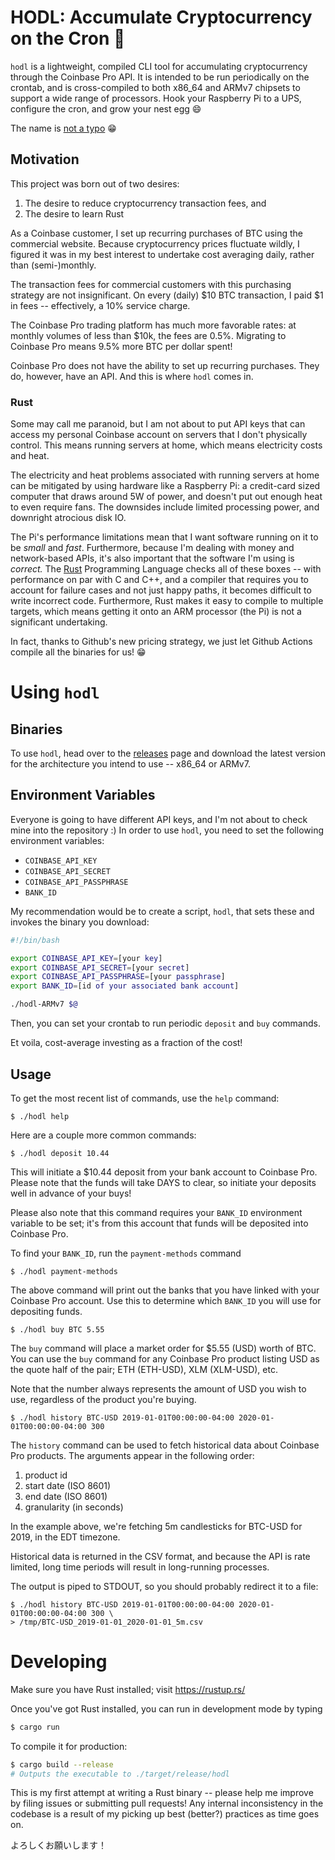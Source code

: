 # HODL: Accumulate Cryptocurrency on the Cron 🐢

`hodl` is a lightweight, compiled CLI tool for accumulating cryptocurrency through the Coinbase Pro API.
It is intended to be run periodically on the crontab, and is cross-compiled to both x86_64 and ARMv7 chipsets to support
a wide range of processors. Hook your Raspberry Pi to a UPS, configure the cron, and grow your nest egg :smile:

The name is [not a typo](https://en.wikipedia.org/wiki/Hodl) :grin:

## Motivation
This project was born out of two desires:
1. The desire to reduce cryptocurrency transaction fees, and
2. The desire to learn Rust

As a Coinbase customer, I set up recurring purchases of BTC using the commercial website.
Because cryptocurrency prices fluctuate wildly,
I figured it was in my best interest to undertake cost averaging daily, rather than (semi-)monthly.

The transaction fees for commercial customers with this purchasing strategy are not insignificant.
On every (daily) $10 BTC transaction, I paid $1 in fees -- effectively, a 10% service charge.

The Coinbase Pro trading platform has much more favorable rates: at monthly volumes of less than $10k,
the fees are 0.5%. Migrating to Coinbase Pro means 9.5% more BTC per dollar spent!

Coinbase Pro does not have the ability to set up recurring purchases. They do, however, have an API.
And this is where `hodl` comes in.

### Rust
Some may call me paranoid, but I am not about to put API keys that can access my personal Coinbase
account on servers that I don't physically control. This means running servers at home, which means
electricity costs and heat.

The electricity and heat problems associated with running servers at home can be mitigated by using
hardware like a Raspberry Pi: a credit-card sized computer that draws around 5W of power,
and doesn't put out enough heat to even require fans. The downsides include limited processing power,
and downright atrocious disk IO.

The Pi's performance limitations mean that I want software running on it to be _small_ and _fast_.
Furthermore, because I'm dealing with money and network-based APIs, it's also important that the
software I'm using is _correct._  The [Rust](https://www.rust-lang.org/) Programming Language
checks all of these boxes -- with performance on par with C and C++, and a compiler that requires you
to account for failure cases and not just happy paths, it becomes difficult to write incorrect code.
Furthermore, Rust makes it easy to compile to multiple targets, which means getting it
onto an ARM processor (the Pi) is not a significant undertaking.

In fact, thanks to Github's new pricing strategy,
we just let Github Actions compile all the binaries for us! :grin:

# Using `hodl`

## Binaries
To use `hodl`, head over to the [releases](https://github.com/ajpierce/hodl/releases) page and
download the latest version for the architecture you intend to use -- x86_64 or ARMv7.

## Environment Variables
Everyone is going to have different API keys, and I'm not about to check mine into the repository :)
In order to use `hodl`, you need to set the following environment variables:

+ `COINBASE_API_KEY`
+ `COINBASE_API_SECRET`
+ `COINBASE_API_PASSPHRASE`
+ `BANK_ID`

My recommendation would be to create a script, `hodl`, that sets these and invokes the binary you download:

```bash
#!/bin/bash

export COINBASE_API_KEY=[your key]
export COINBASE_API_SECRET=[your secret]
export COINBASE_API_PASSPHRASE=[your passphrase]
export BANK_ID=[id of your associated bank account]

./hodl-ARMv7 $@
```

Then, you can set your crontab to run periodic `deposit` and `buy` commands.

Et voila, cost-average investing as a fraction of the cost!

## Usage
To get the most recent list of commands, use the `help` command:

```
$ ./hodl help
```

Here are a couple more common commands:

```
$ ./hodl deposit 10.44
```
This will initiate a $10.44 deposit from your bank account to Coinbase Pro.
Please note that the funds will take DAYS to clear, so initiate your deposits well in advance of your buys!

Please also note that this command requires your `BANK_ID` environment variable to be set;
it's from this account that funds will be deposited into Coinbase Pro.

To find your `BANK_ID`, run the `payment-methods` command

```
$ ./hodl payment-methods
```

The above command will print out the banks that you have linked with your Coinbase Pro account.
Use this to determine which `BANK_ID` you will use for depositing funds.

```
$ ./hodl buy BTC 5.55
```

The `buy` command will place a market order for $5.55 (USD) worth of BTC.
You can use the `buy` command for any Coinbase Pro product listing USD as the quote half of the pair;
ETH (ETH-USD), XLM (XLM-USD), etc.

Note that the number always represents the amount of USD you wish to use, regardless of the product you're buying.

```
$ ./hodl history BTC-USD 2019-01-01T00:00:00-04:00 2020-01-01T00:00:00-04:00 300
```

The `history` command can be used to fetch historical data about Coinbase Pro products.
The arguments appear in the following order:
1. product id
1. start date (ISO 8601)
1. end date (ISO 8601)
1. granularity (in seconds)

In the example above, we're fetching 5m candlesticks for BTC-USD for 2019, in the EDT timezone.

Historical data is returned in the CSV format, and because the API is rate limited,
long time periods will result in long-running processes.

The output is piped to STDOUT, so you should probably redirect it to a file:

```
$ ./hodl history BTC-USD 2019-01-01T00:00:00-04:00 2020-01-01T00:00:00-04:00 300 \
> /tmp/BTC-USD_2019-01-01_2020-01-01_5m.csv
```

# Developing
Make sure you have Rust installed; visit https://rustup.rs/

Once you've got Rust installed, you can run in development mode by typing

```bash
$ cargo run
```

To compile it for production:

```bash
$ cargo build --release
# Outputs the executable to ./target/release/hodl
```

This is my first attempt at writing a Rust binary -- please help me improve by filing issues or
submitting pull requests! Any internal inconsistency in the codebase is a result of my picking
up best (better?) practices as time goes on.

よろしくお願いします！
